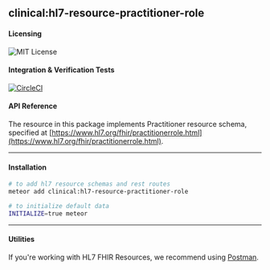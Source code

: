 ## clinical:hl7-resource-practitioner-role   

#### Licensing  
![MIT License](https://img.shields.io/badge/license-MIT-blue.svg)


#### Integration & Verification Tests  
[![CircleCI](https://circleci.com/gh/clinical-meteor/hl7-resource-practitioner-role/tree/master.svg?style=svg)](https://circleci.com/gh/clinical-meteor/hl7-resource-practitioner-role/tree/master)


#### API Reference  
The resource in this package implements Practitioner resource schema, specified at [https://www.hl7.org/fhir/practitionerrole.html](https://www.hl7.org/fhir/practitionerrole.html). 


------------------------------------------
#### Installation  

````bash
# to add hl7 resource schemas and rest routes
meteor add clinical:hl7-resource-practitioner-role

# to initialize default data
INITIALIZE=true meteor
````

------------------------------------------
#### Utilities  

If you're working with HL7 FHIR Resources, we recommend using [Postman](https://chrome.google.com/webstore/detail/postman/fhbjgbiflinjbdggehcddcbncdddomop?hl=en).

